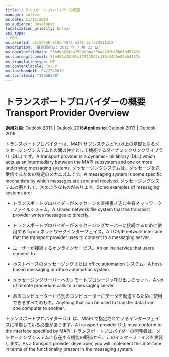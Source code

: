 ```yaml
---
title: トランスポートプロバイダーの概要
manager: soliver
ms.date: 11/16/2014
ms.audience: Developer
localization_priority: Normal
api_type:
- COM
ms.assetid: a51547e6-8f0e-45f4-a341-3cfa735112c2
description: '最終更新日: 2011 年 7 月 23 日'
ms.openlocfilehash: 53bdba624ba759debba25bae78fb45b0f9d5247e
ms.sourcegitcommit: 8fe462c32b91c87911942c188f3445e85a54137c
ms.translationtype: MT
ms.contentlocale: ja-JP
ms.lasthandoff: 04/23/2019
ms.locfileid: "32356638"
---
```

# <a name="transport-provider-overview"></a><span data-ttu-id="e96e3-103">トランスポートプロバイダーの概要</span><span class="sxs-lookup"><span data-stu-id="e96e3-103">Transport Provider Overview</span></span>

  
  
<span data-ttu-id="e96e3-104">**適用対象**: Outlook 2013 | Outlook 2016</span><span class="sxs-lookup"><span data-stu-id="e96e3-104">**Applies to**: Outlook 2013 | Outlook 2016</span></span> 
  
<span data-ttu-id="e96e3-105">トランスポートプロバイダーは、MAPI サブシステムと1つ以上の基礎となるメッセージングシステムとの間の仲介として機能するダイナミックリンクライブラリ (DLL) です。</span><span class="sxs-lookup"><span data-stu-id="e96e3-105">A transport provider is a dynamic-link library (DLL) which acts as an intermediary between the MAPI subsystem and one or more underlying messaging systems.</span></span> <span data-ttu-id="e96e3-106">メッセージングシステムは、メッセージを送受信するための特定のメカニズムです。</span><span class="sxs-lookup"><span data-stu-id="e96e3-106">A messaging system is some specific mechanism by which messages are sent and received.</span></span> <span data-ttu-id="e96e3-107">メッセージングシステムの例として、次のようなものがあります。</span><span class="sxs-lookup"><span data-stu-id="e96e3-107">Some examples of messaging systems are:</span></span>
  
- <span data-ttu-id="e96e3-108">トランスポートプロバイダーがメッセージを直接書き込む共有ネットワークファイルシステム。</span><span class="sxs-lookup"><span data-stu-id="e96e3-108">A shared network file system that the transport provider writes messages to directly.</span></span>
    
- <span data-ttu-id="e96e3-109">トランスポートプロバイダーがメッセージングサーバーに接続するために使用する tcp/ip ネットワークインターフェイス。</span><span class="sxs-lookup"><span data-stu-id="e96e3-109">A TCP/IP network interface that the transport provider uses to connect to a messaging server.</span></span>
    
- <span data-ttu-id="e96e3-110">ユーザーが接続するオンラインサービス。</span><span class="sxs-lookup"><span data-stu-id="e96e3-110">An online service that users connect to.</span></span>
    
- <span data-ttu-id="e96e3-111">ホストベースのメッセージングまたは office automation システム。</span><span class="sxs-lookup"><span data-stu-id="e96e3-111">A host-based messaging or office automation system.</span></span>
    
- <span data-ttu-id="e96e3-112">メッセージングサーバーへのリモートプロシージャ呼び出しのセット。</span><span class="sxs-lookup"><span data-stu-id="e96e3-112">A set of remote procedure calls to a messaging server.</span></span>
    
- <span data-ttu-id="e96e3-113">あるコンピューターから別のコンピューターにデータを転送するために使用できるすべてのもの。</span><span class="sxs-lookup"><span data-stu-id="e96e3-113">Anything that can be used to transfer data from one computer to another.</span></span>
    
<span data-ttu-id="e96e3-114">トランスポートプロバイダー DLL は、MAPI で指定されているインターフェイスに準拠している必要があります。</span><span class="sxs-lookup"><span data-stu-id="e96e3-114">A transport provider DLL must conform to the interface specified by MAPI.</span></span> <span data-ttu-id="e96e3-115">トランスポートプロバイダーの開発者は、メッセージングシステムに存在する機能の観点から、このインターフェイスを実装します。</span><span class="sxs-lookup"><span data-stu-id="e96e3-115">As a transport provider developer, you will implement this interface in terms of the functionality present in the messaging system.</span></span>
  

